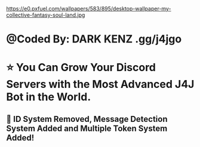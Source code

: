 https://e0.pxfuel.com/wallpapers/583/895/desktop-wallpaper-my-collective-fantasy-soul-land.jpg

# @Coded By: DARK KENZ .gg/j4jgo

# ⭐ You Can Grow Your Discord Servers with the Most Advanced J4J Bot in the World.
## 💫 ID System Removed, Message Detection System Added and Multiple Token System Added!
